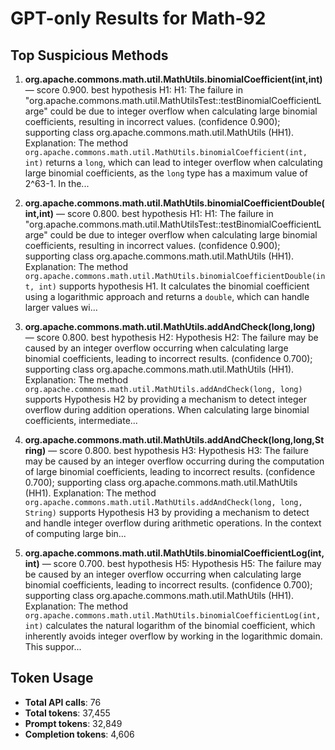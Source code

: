 # GPT-only Results for Math-92

## Top Suspicious Methods

1. **org.apache.commons.math.util.MathUtils.binomialCoefficient(int,int)** — score 0.900. best hypothesis H1: H1: The failure in "org.apache.commons.math.util.MathUtilsTest::testBinomialCoefficientLarge" could be due to integer overflow when calculating large binomial coefficients, resulting in incorrect values. (confidence 0.900); supporting class org.apache.commons.math.util.MathUtils (HH1).
    Explanation: The method `org.apache.commons.math.util.MathUtils.binomialCoefficient(int, int)` returns a `long`, which can lead to integer overflow when calculating large binomial coefficients, as the `long` type has a maximum value of 2^63-1. In the...

2. **org.apache.commons.math.util.MathUtils.binomialCoefficientDouble(int,int)** — score 0.800. best hypothesis H1: H1: The failure in "org.apache.commons.math.util.MathUtilsTest::testBinomialCoefficientLarge" could be due to integer overflow when calculating large binomial coefficients, resulting in incorrect values. (confidence 0.900); supporting class org.apache.commons.math.util.MathUtils (HH1).
    Explanation: The method `org.apache.commons.math.util.MathUtils.binomialCoefficientDouble(int, int)` supports hypothesis H1. It calculates the binomial coefficient using a logarithmic approach and returns a `double`, which can handle larger values wi...

3. **org.apache.commons.math.util.MathUtils.addAndCheck(long,long)** — score 0.800. best hypothesis H2: Hypothesis H2: The failure may be caused by an integer overflow occurring when calculating large binomial coefficients, leading to incorrect results. (confidence 0.700); supporting class org.apache.commons.math.util.MathUtils (HH1).
    Explanation: The method `org.apache.commons.math.util.MathUtils.addAndCheck(long, long)` supports Hypothesis H2 by providing a mechanism to detect integer overflow during addition operations. When calculating large binomial coefficients, intermediate...

4. **org.apache.commons.math.util.MathUtils.addAndCheck(long,long,String)** — score 0.800. best hypothesis H3: Hypothesis H3: The failure may be caused by an integer overflow occurring during the computation of large binomial coefficients, leading to incorrect results. (confidence 0.700); supporting class org.apache.commons.math.util.MathUtils (HH1).
    Explanation: The method `org.apache.commons.math.util.MathUtils.addAndCheck(long, long, String)` supports Hypothesis H3 by providing a mechanism to detect and handle integer overflow during arithmetic operations. In the context of computing large bin...

5. **org.apache.commons.math.util.MathUtils.binomialCoefficientLog(int,int)** — score 0.700. best hypothesis H5: Hypothesis H5: The failure may be caused by an integer overflow occurring when calculating large binomial coefficients, leading to incorrect results. (confidence 0.700); supporting class org.apache.commons.math.util.MathUtils (HH1).
    Explanation: The method `org.apache.commons.math.util.MathUtils.binomialCoefficientLog(int, int)` calculates the natural logarithm of the binomial coefficient, which inherently avoids integer overflow by working in the logarithmic domain. This suppor...


## Token Usage

- **Total API calls**: 76
- **Total tokens**: 37,455
- **Prompt tokens**: 32,849
- **Completion tokens**: 4,606
